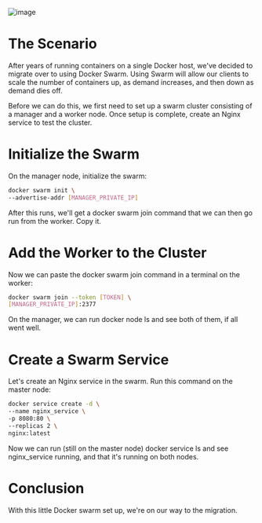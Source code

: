 ![image](https://user-images.githubusercontent.com/44756128/116119583-36c97b80-a684-11eb-88a2-374d1d7c7188.png)

# The Scenario
After years of running containers on a single Docker host, we've decided to migrate over to using Docker Swarm. Using Swarm will allow our clients to scale the number of containers up, as demand increases, and then down as demand dies off.

Before we can do this, we first need to set up a swarm cluster consisting of a manager and a worker node. Once setup is complete, create an Nginx service to test the cluster.

# Initialize the Swarm
On the manager node, initialize the swarm:
```sh
docker swarm init \
--advertise-addr [MANAGER_PRIVATE_IP]
```

After this runs, we'll get a docker swarm join command that we can then go run from the worker. Copy it.

# Add the Worker to the Cluster
Now we can paste the docker swarm join command in a terminal on the worker:
```sh
docker swarm join --token [TOKEN] \
[MANAGER_PRIVATE_IP]:2377
```

On the manager, we can run docker node ls and see both of them, if all went well.

# Create a Swarm Service
Let's create an Nginx service in the swarm. Run this command on the master node:
```sh
docker service create -d \
--name nginx_service \
-p 8080:80 \
--replicas 2 \
nginx:latest
```

Now we can run (still on the master node) docker service ls and see nginx_service running, and that it's running on both nodes.

# Conclusion
With this little Docker swarm set up, we're on our way to the migration. 

